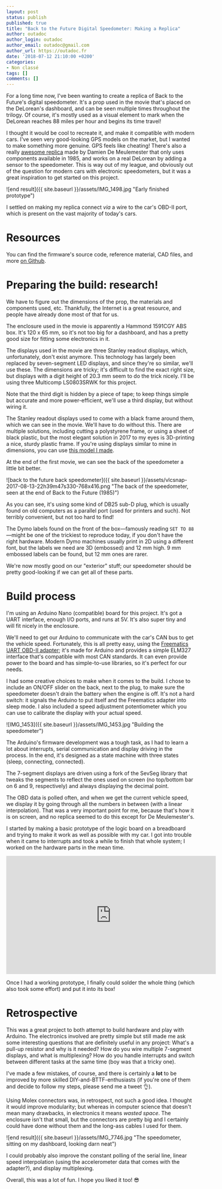 ```yaml
---
layout: post
status: publish
published: true
title: "Back to the Future Digital Speedometer: Making a Replica"
author: outadoc
author_login: outadoc
author_email: outadoc@gmail.com
author_url: https://outadoc.fr
date: '2018-07-12 21:10:00 +0200'
categories:
- Non classé
tags: []
comments: []
---
```

For a long time now, I've been wanting to create a replica of Back to the Future's digital speedometer. It's a prop used in the movie that's placed on the DeLorean's dashboard, and can be seen multiple times throughout the trilogy. Of course, it's mostly used as a visual element to mark when the DeLorean reaches 88 miles per hour and begins its time travel!

I thought it would be cool to recreate it, and make it compatible with modern cars. I've seen very good-looking GPS models on the market, but I wanted to make something more genuine. GPS feels like cheating! There's also a really [awesome replica][1] made by Damien De Meulemester that only uses components available in 1985, and works on a real DeLorean by adding a sensor to the speedometer. This is way out of my league, and obviously out of the question for modern cars with electronic speedometers, but it was a great inspiration to get started on this project.

![end result]({{ site.baseurl }}/assets/IMG_1498.jpg "Early finished prototype")

I settled on making my replica connect *via* a wire to the car's OBD-II port, which is present on the vast majority of today's cars.

# Resources

You can find the firmware's source code, reference material, CAD files, and more [on Github][4].

# Preparing the build: research!

We have to figure out the dimensions of the prop, the materials and components used, etc. Thankfully, the Internet is a great resource, and people have already done most of that for us.

The enclosure used in the movie is apparently a Hammond 1591CGY ABS box. It's 120 x 65 mm, so it's not too big for a dashboard, and has a pretty good size for fitting some electronics in it.

The displays used in the movie are three Stanley readout displays, which, unfortunately, don't exist anymore. This technology has largely been replaced by seven-segment LED displays, and since they're so similar, we'll use these. The dimensions are tricky; it's difficult to find the exact right size, but displays with a digit height of 20.3 mm seem to do the trick nicely. I'll be using three Multicomp LS0803SRWK for this project.

Note that the third digit is hidden by a piece of tape; to keep things simple but accurate and more power-efficient, we'll use a third display, but without wiring it.

The Stanley readout displays used to come with a black frame around them, which we can see in the movie. We'll have to do without this. There are multiple solutions, including cutting a polystyrene frame, or using a sheet of black plastic, but the most elegant solution in 2017 to my eyes is 3D-printing a nice, sturdy plastic frame. If you're using displays similar to mine in dimensions, you can use [this model I made][2].

At the end of the first movie, we can see the back of the speedometer a little bit better.

![back to the future back speedometer]({{ site.baseurl }}/assets/vlcsnap-2017-08-13-22h39m47s330-768x416.png "The back of the speedometer, seen at the end of Back to the Future (1985)")

As you can see, it's using some kind of DB25 sub-D plug, which is usually found on old computers as a parallel port (used for printers and such). Not terribly convenient, but not too hard to find!

The Dymo labels found on the front of the box—famously reading `SET TO 88`—might be one of the trickiest to reproduce today, if you don't have the right hardware. Modern Dymo machines usually print in 2D using a different font, but the labels we need are 3D (embossed) and 12 mm high. 9 mm embossed labels can be found, but 12 mm ones are rarer.

We're now mostly good on our "exterior" stuff; our speedometer should be pretty good-looking if we can get all of these parts.

# Build process

I'm using an Arduino Nano (compatible) board for this project. It's got a UART interface, enough I/O ports, and runs at 5V. It's also super tiny and will fit nicely in the enclosure.

We'll need to get our Arduino to communicate with the car's CAN bus to get the vehicle speed. Fortunately, this is all pretty easy, using the [Freematics UART OBD-II adapter][3]; it's made for Arduino and provides a simple ELM327 interface that's compatible with most CAN standards. It can even provide power to the board and has simple-to-use libraries, so it's perfect for our needs.

I had some creative choices to make when it comes to the build. I chose to include an ON/OFF slider on the back, next to the plug, to make sure the speedometer doesn't drain the battery when the engine is off. It's not a hard switch: it signals the Arduino to put itself and the Freematics adapter into sleep mode. I also included a speed adjustment potentiometer which you can use to calibrate the display with your actual speed.

![IMG_1453]({{ site.baseurl }}/assets/IMG_1453.jpg "Building the speedometer")

The Arduino's firmware development was a tough task, as I had to learn a lot about interrupts, serial communication and display driving in the process. In the end, it's designed as a state machine with three states (sleep, connecting, connected).

The 7-segment displays are driven using a fork of the SevSeg library that tweaks the segments to reflect the ones used on screen (no top/bottom bar on 6 and 9, respectively) and always displaying the decimal point.

The OBD data is polled often, and when we get the current vehicle speed, we display it by going through all the numbers in between (with a linear interpolation). That was a very important point for me, because that's how it is on screen, and no replica seemed to do this except for De Meulemester's.

I started by making a basic prototype of the logic board on a breadboard and trying to make it work as well as possible with my car. I got into trouble when it came to interrupts and took a while to finish that whole system; I worked on the hardware parts in the mean time. 

<iframe width="560" height="315" src="https://www.youtube-nocookie.com/embed/6Knh-jXq2hY?rel=0" frameborder="0" allow="autoplay; encrypted-media" allowfullscreen></iframe>

Once I had a working prototype, I finally could solder the whole thing (which also took some effort) and put it into its box!

# Retrospective

This was a great project to both attempt to build hardware and play with Arduino. The electronics involved are pretty simple but still made me ask some interesting questions that are definitely useful in any project: What's a pull-up resistor and why is it needed? How do you wire multiple 7-segment displays, and what is multiplexing? How do you handle interrupts and switch between different tasks at the same time (boy was that a tricky one).

I've made a few mistakes, of course, and there is certainly a **lot** to be improved by more skilled DIY-and-BTTF-enthusiasts (if you're one of them and decide to follow my steps, please send me a tweet&nbsp;👌).

Using Molex connectors was, in retrospect, not such a good idea. I thought it would improve modularity; but whereas in computer science that doesn't mean many drawbacks, in electronics it means *wasted space*. The enclosure isn't that small, but the connectors are pretty big and I certainly could have done without them and the long-ass cables I used for them.

![end result]({{ site.baseurl }}/assets/IMG_7746.jpg "The speedometer, sitting on my dashboard, looking darn neat")

I could probably also improve the constant polling of the serial line, linear speed interpolation (using the accelerometer data that comes with the adapter?), and display multiplexing.

Overall, this was a lot of fun. I hope you liked it too! 😎

[1]: http://www.stainlesswings.fr/forum/viewtopic.php?f=9&t=2667
[2]: https://www.sculpteo.com/fr/print/bttf-speedo-digit-frame-2/mtiWCcD5
[3]: https://freematics.com/pages/products/freematics-obd-ii-uart-adapter-mk2/
[4]: https://github.com/outadoc/bttf-speedometer-arduino

